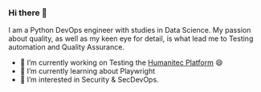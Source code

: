 ### Hi there 👋

<!--
**F3licity/F3licity** is a ✨ _special_ ✨ repository because its `README.md` (this file) appears on your GitHub profile.

Here are some ideas to get you started:

- 🔭 I’m currently working on ...
- 🌱 I’m currently learning ...
- 👯 I’m looking to collaborate on ...
- 🤔 I’m looking for help with ...
- 💬 Ask me about ...
- 📫 How to reach me: ...
- 😄 Pronouns: ...
- ⚡ Fun fact: ...
-->
I am a Python DevOps engineer with studies in Data Science.
My passion about quality, as well as my keen eye for detail, is what lead
me to Testing automation and Quality Assurance. 
- 🔭 I’m currently working on Testing the [Humanitec Platform](https://humanitec.com/) 😄
- 🌱 I’m currently learning about Playwright
- 👀 I’m interested in Security & SecDevOps.
